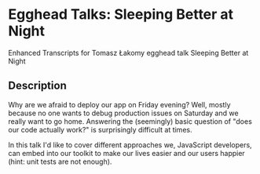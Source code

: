 # Egghead Talks: Sleeping Better at Night

Enhanced Transcripts for Tomasz Łakomy egghead talk Sleeping Better at Night

## Description

Why are we afraid to deploy our app on Friday evening? Well, mostly because no one wants to debug production issues on Saturday and we really want to go home. Answering the (seemingly) basic question of "does our code actually work?" is surprisingly difficult at times.

In this talk I'd like to cover different approaches we, JavaScript developers, can embed into our toolkit to make our lives easier and our users happier (hint: unit tests are not enough).
